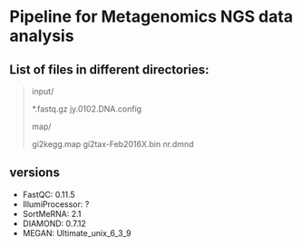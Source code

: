 # Pipeline for Metagenomics NGS data analysis

## List of files in different directories:

> input/
>
> *.fastq.gz jy.0102.DNA.config
> 
> map/
>
> gi2kegg.map  gi2tax-Feb2016X.bin  nr.dmnd

## versions

* FastQC: 0.11.5
* IllumiProcessor: ?
* SortMeRNA: 2.1
* DIAMOND: 0.7.12
* MEGAN: Ultimate_unix_6_3_9

